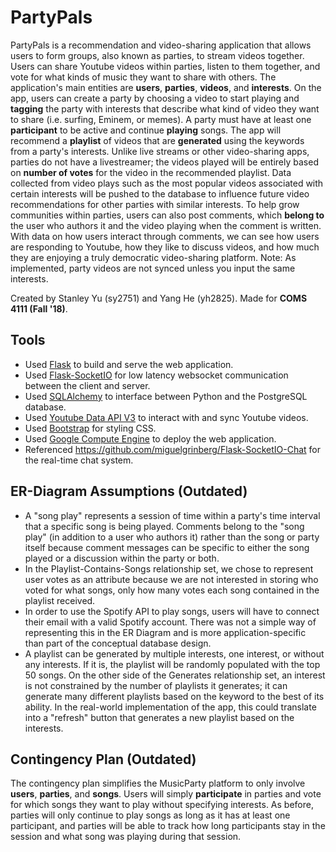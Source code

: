 PartyPals
==========

PartyPals is a recommendation and video-sharing application that allows users to form groups, also known as parties, to stream videos together. Users can share Youtube videos within parties, listen to them together, and vote for what kinds of music they want to share with others. The application's main entities are **users**, **parties**, **videos**, and **interests**. On the app, users can create a party by choosing a video to start playing and **tagging** the party with interests that describe what kind of video they want to share (i.e. surfing, Eminem, or memes). A party must have at least one **participant** to be active and continue **playing** songs. The app will recommend a **playlist** of videos that are **generated** using the keywords from a party's interests. Unlike live streams or other video-sharing apps, parties do not have a livestreamer; the videos played will be entirely based on **number of votes** for the video in the recommended playlist. Data collected from video plays such as the most popular videos associated with certain interests will be pushed to the database to influence future video recommendations for other parties with similar interests. To help grow communities within parties, users can also post comments, which **belong to** the user who authors it and the video playing when the comment is written. With data on how users interact through comments, we can see how users are responding to Youtube, how they like to discuss videos, and how much they are enjoying a truly democratic video-sharing platform. Note: As implemented, party videos are not synced unless you input the same interests.

Created by Stanley Yu (sy2751) and Yang He (yh2825). Made for **COMS 4111 (Fall '18)**.

## Tools

* Used [Flask][flask] to build and serve the web application.
* Used [Flask-SocketIO][flasksocketio] for low latency websocket communication between the client and server.
* Used [SQLAlchemy][sqlal] to interface between Python and the PostgreSQL database.
* Used [Youtube Data API V3][youtubeapi] to interact with and sync Youtube videos.
* Used [Bootstrap][bootstrap] for styling CSS.
* Used [Google Compute Engine][gce] to deploy the web application.
* Referenced https://github.com/miguelgrinberg/Flask-SocketIO-Chat for the real-time chat system.

## ER-Diagram Assumptions (Outdated)

* A "song play" represents a session of time within a party's time interval that a specific song is being played. Comments belong to the "song play" (in addition to a user who authors it) rather than the song or party itself because comment messages can be specific to either the song played or a discussion within the party or both.
* In the Playlist-Contains-Songs relationship set, we chose to represent user votes as an attribute because we are not interested in storing who voted for what songs, only how many votes each song contained in the playlist received.
* In order to use the Spotify API to play songs, users will have to connect their email with a valid Spotify account. There was not a simple way of representing this in the ER Diagram and is more application-specific than part of the conceptual database design.
* A playlist can be generated by multiple interests, one interest, or without any interests. If it is, the playlist will be randomly populated with the top 50 songs. On the other side of the Generates relationship set, an interest is not constrained by the number of playlists it generates; it can generate many different playlists based on the keyword to the best of its ability. In the real-world implementation of the app, this could translate into a "refresh" button that generates a new playlist based on the interests.

## Contingency Plan (Outdated)

The contingency plan simplifies the MusicParty platform to only involve **users**, **parties**, and **songs**. Users will simply **participate** in parties and vote for which songs they want to play without specifying interests. As before, parties will only continue to play songs as long as it has at least one participant, and parties will be able to track how long participants stay in the session and what song was playing during that session.

[bootstrap]: https://getbootstrap.com/
[flask]: http://flask.pocoo.org/
[flasksocketio]: https://flask-socketio.readthedocs.io/en/latest/
[gce]: https://cloud.google.com/compute/
[sqlal]: https://www.sqlalchemy.org/
[youtubeapi]: https://developers.google.com/youtube/
